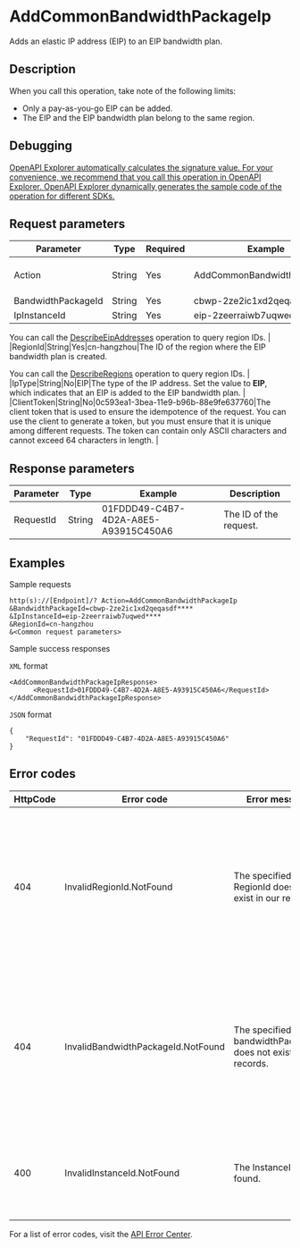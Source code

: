 # AddCommonBandwidthPackageIp

Adds an elastic IP address \(EIP\) to an EIP bandwidth plan.

## Description

When you call this operation, take note of the following limits:

-   Only a pay-as-you-go EIP can be added.
-   The EIP and the EIP bandwidth plan belong to the same region.

## Debugging

[OpenAPI Explorer automatically calculates the signature value. For your convenience, we recommend that you call this operation in OpenAPI Explorer. OpenAPI Explorer dynamically generates the sample code of the operation for different SDKs.](https://api.aliyun.com/#product=Vpc&api=AddCommonBandwidthPackageIp&type=RPC&version=2016-04-28)

## Request parameters

|Parameter|Type|Required|Example|Description|
|---------|----|--------|-------|-----------|
|Action|String|Yes|AddCommonBandwidthPackageIp|The operation that you want to perform. Set the value to **AddCommonBandwidthPackageIp**. |
|BandwidthPackageId|String|Yes|cbwp-2ze2ic1xd2qeqasdf\*\*\*\*|The ID of the EIP bandwidth plan. |
|IpInstanceId|String|Yes|eip-2zeerraiwb7uqwed\*\*\*\*|The ID of the EIP.

 You can call the [DescribeEipAddresses](~~36018~~) operation to query region IDs. |
|RegionId|String|Yes|cn-hangzhou|The ID of the region where the EIP bandwidth plan is created.

 You can call the [DescribeRegions](~~36063~~) operation to query region IDs. |
|IpType|String|No|EIP|The type of the IP address. Set the value to **EIP**, which indicates that an EIP is added to the EIP bandwidth plan. |
|ClientToken|String|No|0c593ea1-3bea-11e9-b96b-88e9fe637760|The client token that is used to ensure the idempotence of the request. You can use the client to generate a token, but you must ensure that it is unique among different requests. The token can contain only ASCII characters and cannot exceed 64 characters in length. |

## Response parameters

|Parameter|Type|Example|Description|
|---------|----|-------|-----------|
|RequestId|String|01FDDD49-C4B7-4D2A-A8E5-A93915C450A6|The ID of the request. |

## Examples

Sample requests

```
http(s)://[Endpoint]/? Action=AddCommonBandwidthPackageIp
&BandwidthPackageId=cbwp-2ze2ic1xd2qeqasdf****
&IpInstanceId=eip-2zeerraiwb7uqwed****
&RegionId=cn-hangzhou
&<Common request parameters>
```

Sample success responses

`XML` format

```
<AddCommonBandwidthPackageIpResponse>
      <RequestId>01FDDD49-C4B7-4D2A-A8E5-A93915C450A6</RequestId>
</AddCommonBandwidthPackageIpResponse>
```

`JSON` format

```
{
    "RequestId": "01FDDD49-C4B7-4D2A-A8E5-A93915C450A6"
}
```

## Error codes

|HttpCode|Error code|Error message|Description|
|--------|----------|-------------|-----------|
|404|InvalidRegionId.NotFound|The specified RegionId does not exist in our records.|The error message returned because the specified region ID does not exist. Check whether the service is available in this region.|
|404|InvalidBandwidthPackageId.NotFound|The specified bandwidthPackageId does not exist in our records.|The error message returned because the specified ID of the EIP bandwidth plan does not exist. Check whether the specified ID is valid.|
|400|InvalidInstanceId.NotFound|The InstanceId is not found.|The error message returned because InstanceId is set to an invalid value.|

For a list of error codes, visit the [API Error Center](https://error-center.alibabacloud.com/status/product/Vpc).


